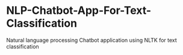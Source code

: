 # NLP-Chatbot-App-For-Text-Classification
Natural language processing Chatbot application using NLTK for text classification
